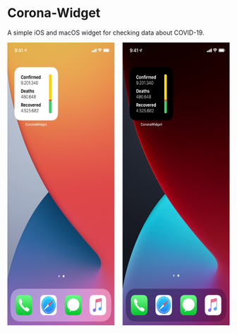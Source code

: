 # Corona-Widget
A simple iOS and macOS widget for checking data about COVID-19.

<img alt="Widget in light and dark modes" src="docs/screenshots.png" height="640">
